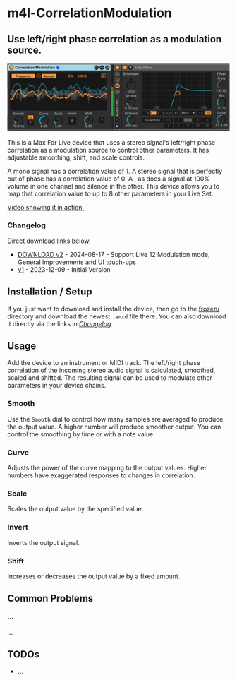 # m4l-CorrelationModulation
## Use left/right phase correlation as a modulation source.

![CorrelationModulation](images/CorrelationModulation.gif)

This is a Max For Live device that uses a stereo signal's left/right phase correlation as a modulation source to control other parameters. It has adjustable smoothing, shift, and scale controls.

A mono signal has a correlation value of 1. A stereo signal that is perfectly out of phase has a correlation value of 0. A , as does a signal at 100% volume in one channel and silence in the other. This device allows you to map that correlation value to up to 8 other parameters in your Live Set.

[Video showing it in action.](https://www.youtube.com/watch?v=YfRTARPEUME)

### Changelog

Direct download links below.
* [DOWNLOAD v2](https://github.com/zsteinkamp/m4l-CorrelationModulation/raw/main/frozen/Correlation%20Modulation%20v2.amxd) - 2024-08-17 - Support Live 12 Modulation mode; General improvements and UI touch-ups
* [v1](https://github.com/zsteinkamp/m4l-CorrelationModulation/raw/main/frozen/CorrelationModulation-1.amxd) - 2023-12-09 - Initial Version

## Installation / Setup

If you just want to download and install the device, then go to the [frozen/](https://github.com/zsteinkamp/m4l-CorrelationModulation/tree/main/frozen) directory and download the newest `.amxd` file there. You can also download it directly via the links in [*Changelog*](#changelog).

## Usage

Add the device to an instrument or MIDI track. The left/right phase correlation of the incoming stereo audio signal is calculated, smoothed, scaled and shifted. The resulting signal can be used to modulate other parameters in your device chains.

### Smooth
Use the `Smooth` dial to control how many samples are averaged to produce the output value. A higher number will produce smoother output. You can control the smoothing by time or with a note value.

### Curve
Adjusts the power of the curve mapping to the output values. Higher numbers have exaggerated responses to changes in correlation.

### Scale
Scales the output value by the specified value.

### Invert
Inverts the output signal.

### Shift
Increases or decreases the output value by a fixed amount.

## Common Problems

#### ...
...

## TODOs
* ...

